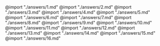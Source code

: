 @import "./answers/1.md"
@import "./answers/2.md"
@import "./answers/3.md"
@import "./answers/4.md"
@import "./answers/5.md"
@import "./answers/6.md"
@import "./answers/7.md"
@import "./answers/8.md"
@import "./answers/9.md"
@import "./answers/10.md"
@import "./answers/11.md"
@import "./answers/12.md"
@import "./answers/13.md"
@import "./answers/14.md"
@import "./answers/15.md"
@import "./answers/16.md"
